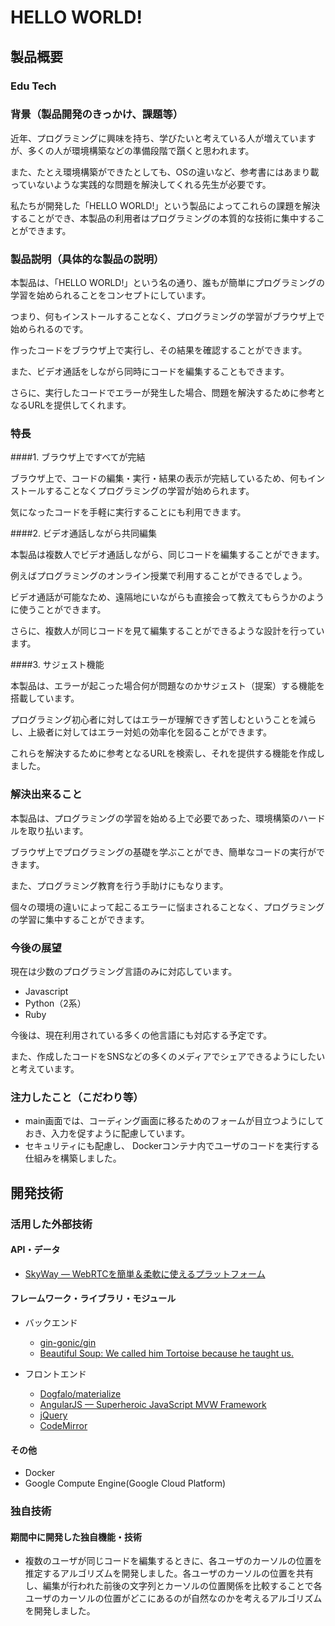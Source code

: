 # HELLO WORLD!

## 製品概要

### Edu Tech

### 背景（製品開発のきっかけ、課題等）

近年、プログラミングに興味を持ち、学びたいと考えている人が増えていますが、多くの人が環境構築などの準備段階で躓くと思われます。

また、たとえ環境構築ができたとしても、OSの違いなど、参考書にはあまり載っていないような実践的な問題を解決してくれる先生が必要です。

私たちが開発した「HELLO WORLD!」という製品によってこれらの課題を解決することができ、本製品の利用者はプログラミングの本質的な技術に集中することができます。


### 製品説明（具体的な製品の説明）

本製品は、「HELLO WORLD!」という名の通り、誰もが簡単にプログラミングの学習を始められることをコンセプトにしています。

つまり、何もインストールすることなく、プログラミングの学習がブラウザ上で始められるのです。

作ったコードをブラウザ上で実行し、その結果を確認することができます。

また、ビデオ通話をしながら同時にコードを編集することもできます。

さらに、実行したコードでエラーが発生した場合、問題を解決するために参考となるURLを提供してくれます。


### 特長

####1. ブラウザ上ですべてが完結

ブラウザ上で、コードの編集・実行・結果の表示が完結しているため、何もインストールすることなくプログラミングの学習が始められます。

気になったコードを手軽に実行することにも利用できます。

####2. ビデオ通話しながら共同編集

本製品は複数人でビデオ通話しながら、同じコードを編集することができます。

例えばプログラミングのオンライン授業で利用することができるでしょう。

ビデオ通話が可能なため、遠隔地にいながらも直接会って教えてもらうかのように使うことができます。

さらに、複数人が同じコードを見て編集することができるような設計を行っています。

####3. サジェスト機能

本製品は、エラーが起こった場合何が問題なのかサジェスト（提案）する機能を搭載しています。

プログラミング初心者に対してはエラーが理解できず苦しむということを減らし、上級者に対してはエラー対処の効率化を図ることができます。

これらを解決するために参考となるURLを検索し、それを提供する機能を作成しました。

### 解決出来ること

本製品は、プログラミングの学習を始める上で必要であった、環境構築のハードルを取り払います。

ブラウザ上でプログラミングの基礎を学ぶことができ、簡単なコードの実行ができます。

また、プログラミング教育を行う手助けにもなります。

個々の環境の違いによって起こるエラーに悩まされることなく、プログラミングの学習に集中することができます。

### 今後の展望

現在は少数のプログラミング言語のみに対応しています。
- Javascript
- Python（2系）
- Ruby

今後は、現在利用されている多くの他言語にも対応する予定です。

また、作成したコードをSNSなどの多くのメディアでシェアできるようにしたいと考えています。

### 注力したこと（こだわり等）

- main画面では、コーディング画面に移るためのフォームが目立つようにしておき、入力を促すように配慮しています。
- セキュリティにも配慮し、 Dockerコンテナ内でユーザのコードを実行する仕組みを構築しました。

## 開発技術

### 活用した外部技術

#### API・データ

* [SkyWay ― WebRTCを簡単＆柔軟に使えるプラットフォーム](https://nttcom.github.io/skyway/)

#### フレームワーク・ライブラリ・モジュール

* バックエンド
  * [gin-gonic/gin](https://github.com/gin-gonic/gin)
  * [Beautiful Soup: We called him Tortoise because he taught us.](https://www.crummy.com/software/BeautifulSoup/)


* フロントエンド
  * [Dogfalo/materialize](https://github.com/Dogfalo/materialize)
  * [AngularJS — Superheroic JavaScript MVW Framework](https://angularjs.org/)
  * [jQuery](https://jquery.com/)
  * [CodeMirror](https://codemirror.net/)

#### その他

* Docker
* Google Compute Engine(Google Cloud Platform)

### 独自技術

#### 期間中に開発した独自機能・技術

* 複数のユーザが同じコードを編集するときに、各ユーザのカーソルの位置を推定するアルゴリズムを開発しました。各ユーザのカーソルの位置を共有し、編集が行われた前後の文字列とカーソルの位置関係を比較することで各ユーザのカーソルの位置がどこにあるのが自然なのかを考えるアルゴリズムを開発しました。

